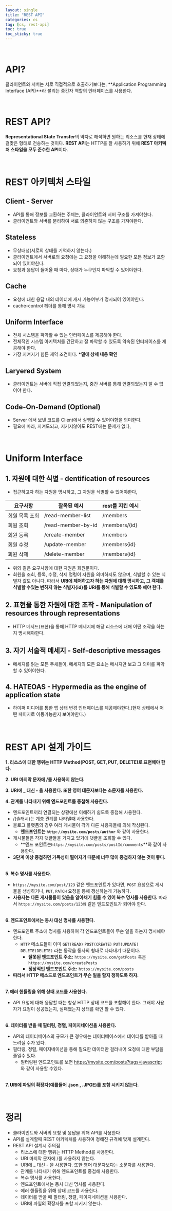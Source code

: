 ```yaml
---
layout: single
title: "REST API"
categories: cs
tag: [cs, rest-api]
toc: true
toc_sticky: true
---
```


<br/>

# API?

클라이언트와 서버는 서로 직접적으로 호출하기보다는, **Application Programming Interface (API)**라 불리는 중간자 역할의 인터페이스를 사용한다.

<br/>

# REST API?

**Representational State Transfer**의 약자로 해석하면 원하는 리소스를 현재 상태에 걸맞은 형태로 전송하는 것이다.
**REST API**는 HTTP를 잘 사용하기 위해 **REST 아키텍처 스타일을 모두 준수한 API**이다.

<br/>

# REST 아키텍처 스타일

## Client - Server

- API를 통해 정보를 교환하는 주체는, 클라이언트와 서버 구조를 가져야한다.
- 클라이언트와 서버를 분리하여 서로 의존하지 않는 구조를 가져야한다.

## Stateless

- 무상태성(서로의 상태를 기억하지 않는다.)
- 클라이언트에서 서버로의 요청에는 그 요청을 이해하는데 필요한 모든 정보가 포함되어 있어야한다.
- 요청과 응답이 들어올 때 마다, 상대가 누구인지 파악할 수 있어야한다.

## Cache

- 요청에 대한 응답 내의 데이터에 캐시 가능여부가 명시되어 있어야한다.
- cache-control 헤더를 통해 명시 가능

## Uniform Interface

- 전체 시스템을 파악할 수 있는 인터페이스를 제공해야 한다.
- 전체적인 시스템 아키텍처를 간단하고 잘 파악할 수 있도록 약속된 인터페이스를 제공해야 한다.
- 가장 지켜지기 힘든 제약 조건이다. **\*밑에 상세 내용 확인**

## Laryered System

- 클라이언트는 서버에 직접 연결되었는지, 중간 서버를 통해 연결되었는지 알 수 없어야 한다.

## Code-On-Demand (Optional)

- Server 에서 보낸 코드를 Client에서 실행할 수 있어야함을 의미한다.
- 필요에 따라, 지켜도되고, 지키지않아도 REST에는 문제가 없다,
  <br/> <br/> <br/>

# Uniform Interface

## 1. 자원에 대한 식별 - dentification of resources

- 접근하고자 하는 자원을 명시하고, 그 자원을 식별할 수 있어야한다,

| 요구사항       | 잘목된 예시        | rest를 지킨 예시 |
| -------------- | ------------------ | ---------------- |
| 회원 목록 조회 | /read-member-list  | /members         |
| 회원 조회      | /read-member-by-id | /members/{id}    |
| 회원 등록      | /create-member     | /members         |
| 회원 수정      | /update-member     | /members{id}     |
| 회원 삭제      | /delete-member     | /members{id}     |

- 위와 같은 요구사항에 대한 자원은 회원뿐이다.
- 회원을 조회, 등록, 수정, 삭제 명령이 자원을 의미하지도 않으며, 식별할 수 있는 식별자 값도 아니다.
  따라서 **URI에 제어하고자 하는 자원에 대해 명시하고, 그 객체를 식별할 수있는 변하지 않는 식별자{id}를 URI를 통해 식별할 수 있도록 해야 한다.**

## 2. 표현을 통한 자원에 대한 조작 - Manipulation of resources through representations

- HTTP 메서드(표현)을 통해 HTTP 메세지에 해당 리소스에 대해 어떤 조작을 하는지 명시해야한다.

## 3. 자기 서술적 메세지 - Self-descriptive messages

- 메세지를 읽는 모든 주체들이, 메세지의 모든 요소는 메시지만 보고 그 의미를 파악할 수 있어야한다.

## 4. HATEOAS - Hypermedia as the engine of application state

- 하이퍼 미디어를 통한 앱 상태 변경 인터페이스를 제공해야한다.(현재 상태에서 어떤 페이지로 이동가능한지 보여야한다.)

<br/>

# REST API 설계 가이드

**1. 리소스에 대한 행위는 HTTP Method(POST, GET, PUT, DELETE)로 표현해야 한다.**

**2. URI 마지막 문자에 /를 사용하지 않는다.**

**3. URI에 \_ 대신 - 을 사용한다. 또한 영어 대문자보다는 소문자를 사용한다.**

**4. 관계를 나타내기 위해 엔드포인트를 중첩해 사용한다.**

- 엔드포인트끼리 연결되는 상황에선 이해하기 쉽도록 중첩해 사용한다.
- /(슬래시)는 계층 관계를 나타낼때 사용한다.
- 블로그 플랫폼의 경우 여러 게시물이 각기 다른 사용자들에 의해 작성된다.
  - **엔드포인트는 `http://mysite.com/posts/author`** 와 같이 사용한다.
- 게시물들은 각자 댓글들을 가지고 있기에 댓글을 조회할 수 있다.
  - **엔드 포인트는`https://mysite.com/posts/postId/comments`**와 같이 사용한다.
- **3단계 이상 중첩하면 가독성이 떨어지기 때문에 너무 많이 중첩하지 않는 것이 좋다.**<br/><br/>

**5. 복수 명사를 사용한다.**

- `https://mysite.com/post/123` 같은 엔드포인트가 있다면, `POST` 요청으로 게시물을 생성하거나, `PUT`, `PATCH` 요청을 통해 갱신하는게 가능하다.
- **사용자는 다른 게시물들이 있음을 알아채기 힘들 수 있어 복수 명사를 사용한다.** 따라서 `https://mysite.com/posts/123와` 같은 엔드포인트가 되어야 한다.<br/><br/>

**6. 엔드포인트에서는 동사 대신 명사를 사용한다.**

- 엔드포인트 주소에 명사를 사용하여 각 엔드포인트들이 무슨 일을 하는지 명시해야 한다.
  - `HTTP` 메소드들이 이미 `GET(READ)` `POST(CREATE)` `PUT(UPDATE)` `DELETE(DELETE)` 라는 동작을 동사의 형태로 나타내기 때문이다.
    - **잘못된 엔드포인트 주소:** `https://mysite.com/getPosts` 혹은 `https://mysite.com/createPosts`
    - **정상적인 엔드포인트 주소:** `https://mysite.com/posts`
- **따라서 HTTP 메소드로 엔드포인트가 무슨 일을 할지 정하도록 하자.**<br/><br/>

**7. 에러 핸들링을 위해 상태 코드를 사용한다.**

- API 요청에 대해 응답할 때는 항상 HTTP 상태 코드를 포함해야 한다. 그래야 사용자가 요청이 성공했는지, 실패했는지 상태를 확인 할 수 있다.<br/><br/>

**6. 데이터를 받을 때 필터링, 정렬, 페이지네이션을 사용한다.**

- API의 데이터베이스의 규모가 큰 경우에는 데이터베이스에서 데이터를 받아올 때 느려질 수가 있다.
- 필터링, 정렬, 페이지네이션을 통해 필요한 데이터만 걸러내어 요청에 대한 부담을 줄일수 있다.
  - 필터링된 엔드포인트를 보면 https://mysite.com/posts?tags=javascript 와 같이 사용할 수있다.<br/><br/>

**7. URI에 파일의 확장자(예를들어 .json , .JPGE)를 포함 시키지 않는다.**

<br/>

# 정리

- 클라이언트와 서버의 요청 및 응답을 위해 API를 사용한다
- API를 설계할때 REST 아키텍처를 사용하여 정해진 규격에 맞게 설계한다.
- REST API 설계시 주의점
  - 리소스에 대한 행위는 HTTP Method를 사용한다.
  - URI 마지막 문자에 /를 사용하지 않는다.
  - URI에 \_ 대신 - 을 사용한다. 또한 영어 대문자보다는 소문자를 사용한다.
  - 관계를 나타내기 위해 엔드포인트를 중첩해 사용한다.
  - 복수 명사를 사용한다.
  - 엔드포인트에서는 동사 대신 명사를 사용한다.
  - 에러 핸들링을 위해 상태 코드를 사용한다.
  - 데이터를 받을 때 필터링, 정렬, 페이지네이션을 사용한다.
  - URI에 파일의 확장자를 포함 시키지 않는다.
